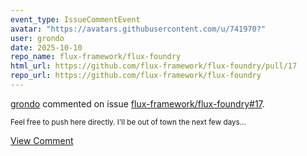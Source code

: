 ```yaml
---
event_type: IssueCommentEvent
avatar: "https://avatars.githubusercontent.com/u/741970?"
user: grondo
date: 2025-10-10
repo_name: flux-framework/flux-foundry
html_url: https://github.com/flux-framework/flux-foundry/pull/17
repo_url: https://github.com/flux-framework/flux-foundry
---
```


<a href='https://github.com/grondo' target='_blank'>grondo</a> commented on issue <a href='https://github.com/flux-framework/flux-foundry/pull/17' target='_blank'>flux-framework/flux-foundry#17</a>.

<small>Feel free to push here directly. I'll be out of town the next few days...</small>

<a href='https://github.com/flux-framework/flux-foundry/pull/17' target='_blank'>View Comment</a>
